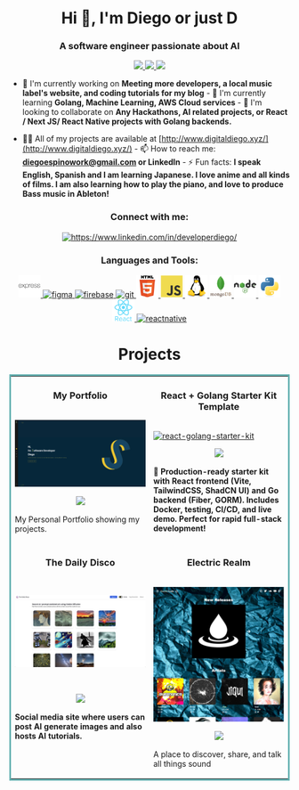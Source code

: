 <!-- img src="" width="100%"> -->
<h1 align="center">Hi 👋, I'm Diego or just D</h1>
<h3 align="center">A software engineer passionate about AI</h3>

<!--
<p align="left"> <img src="https://komarev.com/ghpvc/?username=dailydisco&label=Profile%20views&color=0e75b6&style=flat" alt="dailydisco" /> </p>
-->
<p align="center">
  <a href="https://www.digitaldiego.xyz/" target="_blank">
    <img
      src="https://img.shields.io/badge/website-000000?style=for-the-badge&logo=About.me&logoColor=white"
    />
  </a>
  <a href="https://www.linkedin.com/in/developerdiego/" target="_blank">
    <img
      src="https://img.shields.io/badge/LinkedIn-0077B5?style=for-the-badge&logo=linkedin&logoColor=white"
    />
  </a>
  <!-- 
  <a href="https://twitter.com/digitaIDiego" target="_blank">
    <img src="https://img.shields.io/badge/Twitter-1DA1F2?style=for-the-badge&logo=twitter&logoColor=white"/>
  </a>
  -->
  <a href="https://tinyurl.com/yc2f2d7b" target="_blank">
    <img
      src="https://img.shields.io/badge/RESUME-000000?style=for-the-badge&logo=About.me&logoColor=white"
    />
  </a>
</p>

- 🔭 I'm currently working on **Meeting more developers, a local music label's
website, and coding tutorials for my blog** - 🌱 I'm currently learning
**Golang, Machine Learning, AWS Cloud services** - 👯 I'm looking to collaborate
on **Any Hackathons, AI related projects, or React / Next JS/ React Native
projects with Golang backends.**

<!-- - 🤝 I'm looking for help with **Connecting NEXT Auth with Firebase Adapter** -->

- 👨‍💻 All of my projects are available at
[http://www.digitaldiego.xyz/](http://www.digitaldiego.xyz/) - 📫 How to reach
me: **diegoespinowork@gmail.com or LinkedIn** - ⚡ Fun facts: **I speak English,
Spanish and I am learning Japanese. I love anime and all kinds of films. I am
also learning how to play the piano, and love to produce Bass music in
Ableton!**

<h3 align="center">Connect with me:</h3>
<p align="center">
  <!-- <a href="https://twitter.com/digitaIDiego" target="blank"><img align="center" src="https://raw.githubusercontent.com/rahuldkjain/github-profile-readme-generator/master/src/images/icons/Social/twitter.svg" alt="digitalDiego" height="30" width="40" /></a> -->
  <a
    href="https://linkedin.com/in/https://www.linkedin.com/in/developerdiego/"
    target="blank"
  >
    <img
      align="center"
      src="https://raw.githubusercontent.com/rahuldkjain/github-profile-readme-generator/master/src/images/icons/Social/linked-in-alt.svg"
      alt="https://www.linkedin.com/in/developerdiego/"
      height="30"
      width="40"
    />
  </a>
</p>

<h3 align="center">Languages and Tools:</h3>
<p align="center">
  <a href="https://expressjs.com" target="_blank" rel="noreferrer">
    <img
      src="https://raw.githubusercontent.com/devicons/devicon/master/icons/express/express-original-wordmark.svg"
      alt="express"
      width="40"
      height="40"
    />
  </a>
  <a href="https://www.figma.com/" target="_blank" rel="noreferrer">
    <img
      src="https://www.vectorlogo.zone/logos/figma/figma-icon.svg"
      alt="figma"
      width="40"
      height="40"
    />
  </a>
  <a href="https://firebase.google.com/" target="_blank" rel="noreferrer">
    <img
      src="https://www.vectorlogo.zone/logos/firebase/firebase-icon.svg"
      alt="firebase"
      width="40"
      height="40"
    />
  </a>
  <a href="https://git-scm.com/" target="_blank" rel="noreferrer">
    <img
      src="https://www.vectorlogo.zone/logos/git-scm/git-scm-icon.svg"
      alt="git"
      width="40"
      height="40"
    />
  </a>
  <a href="https://www.w3.org/html/" target="_blank" rel="noreferrer">
    <img
      src="https://raw.githubusercontent.com/devicons/devicon/master/icons/html5/html5-original-wordmark.svg"
      alt="html5"
      width="40"
      height="40"
    />
  </a>
  <a
    href="https://developer.mozilla.org/en-US/docs/Web/JavaScript"
    target="_blank"
    rel="noreferrer"
  >
    <img
      src="https://raw.githubusercontent.com/devicons/devicon/master/icons/javascript/javascript-original.svg"
      alt="javascript"
      width="40"
      height="40"
    />
  </a>
  <a href="https://www.linux.org/" target="_blank" rel="noreferrer">
    <img
      src="https://raw.githubusercontent.com/devicons/devicon/master/icons/linux/linux-original.svg"
      alt="linux"
      width="40"
      height="40"
    />
  </a>
  <a href="https://www.mongodb.com/" target="_blank" rel="noreferrer">
    <img
      src="https://raw.githubusercontent.com/devicons/devicon/master/icons/mongodb/mongodb-original-wordmark.svg"
      alt="mongodb"
      width="40"
      height="40"
    />
  </a>
  <a href="https://nodejs.org" target="_blank" rel="noreferrer">
    <img
      src="https://raw.githubusercontent.com/devicons/devicon/master/icons/nodejs/nodejs-original-wordmark.svg"
      alt="nodejs"
      width="40"
      height="40"
    />
  </a>
  <a href="https://www.python.org" target="_blank" rel="noreferrer">
    <img
      src="https://raw.githubusercontent.com/devicons/devicon/master/icons/python/python-original.svg"
      alt="python"
      width="40"
      height="40"
    />
  </a>
  <a href="https://reactjs.org/" target="_blank" rel="noreferrer">
    <img
      src="https://raw.githubusercontent.com/devicons/devicon/master/icons/react/react-original-wordmark.svg"
      alt="react"
      width="40"
      height="40"
    />
  </a>
  <a href="https://reactnative.dev/" target="_blank" rel="noreferrer">
    <img
      src="https://reactnative.dev/img/header_logo.svg"
      alt="reactnative"
      width="40"
      height="40"
    />
  </a>
</p>

<!-- <p align="center"><img align="center" src="https://github-readme-stats.vercel.app/api/top-langs?username=dailydisco&show_icons=true&locale=en&layout=compact" alt="dailydisco" /></p> -->

<!--
<p align="center">&nbsp;<img align="center" src="https://github-readme-stats.vercel.app/api?username=dailydisco&show_icons=true&locale=en" alt="dailydisco" /></p>
-->

<!-- <p align="center"><img align="center" src="https://github-readme-streak-stats.herokuapp.com/?user=dailydisco&" alt="dailydisco" /></p> -->

<h1 align="center">Projects</h1>

<table bordercolor="#66b2b2">
  <tr>
    <td width="50%" valign="top">
      <h3 align="center">My Portfolio</h3>
      <br />
      <a target="_blank" href="https://www.digitaldiego.xyz">
        <img
          src="images/portfolio.png"
          width="100%"
          alt="Portfolio Home Page"
        />
      </a>
      <br />
      <p align="center">
        <a href="https://github.com/DailyDisco/react-portfolio-website">
          <img
            src="https://img.shields.io/static/v1?label=|&message=REPO&color=23555f&style=plastic&logo=github&logo-color=white"
          />
        </a>
      </p>
      <p>My Personal Portfolio showing my projects.</p>
    </td>
    <td width="50%" valign="top">
      <h3 align="center">React + Golang Starter Kit Template</h3>
      <br />
      <a target="_blank" href="https://react-golang-starter-kit.vercel.app/">
        <img
          width="100%"
          alt="react-golang-starter-kit"
          src="https://github.com/user-attachments/assets/e239751b-9c68-46aa-b90c-0dbbd90c2d81"
        />
      </a>
      <br />
      <p align="center">
        <a
          href="https://github.com/DailyDisco/react-golang-starter-kit"
          target="_blank"
        >
          <img
            src="https://img.shields.io/static/v1?label=|&message=REPO&color=23555f&style=plastic&logo=github&logo-color=white"
          />
        </a>
      </p>
      <p>
        <strong
          >🚀 Production-ready starter kit with React frontend (Vite,
          TailwindCSS, ShadCN UI) and Go backend (Fiber, GORM). Includes Docker,
          testing, CI/CD, and live demo. Perfect for rapid full-stack
          development!</strong
        >
      </p>
    </td>
  </tr>

  <tr>
    <td width="50%" valign="top">
      <h3 align="center">The Daily Disco</h3>
      <br />
      <p align="center">
        <a target="_blank" href="https://thedailydisco.vercel.app">
          <img
            src="images/socialCover1.jpg"
            width="100%"
            alt="Social Media Homepage"
          />
        </a>
      </p>
      <br />
      <p align="center">
        <a href="https://github.com/DailyDisco/DailyDisco">
          <img
            src="https://img.shields.io/static/v1?label=|&message=REPO&color=23555f&style=plastic&logo=github&logo-color=white"
          />
        </a>
      </p>
      <p>
        <strong
          >Social media site where users can post AI generate images and also
          hosts AI tutorials.</strong
        >
      </p>
    </td>
    <td width="50%" valign="top">
      <h3 align="center">Electric Realm</h3>
      <br />
      <a target="_blank" href="https://electric-realm.vercel.app">
        <img
          src="images/ElectricRealm.png"
          width="100%"
          alt="Electric Realm Music Site"
        />
      </a>
      <br />
      <p align="center">
        <a href="https://github.com/DailyDisco/electric-realm">
          <img
            src="https://img.shields.io/static/v1?label=|&message=REPO&color=23555f&style=plastic&logo=github&logo-color=white"
          />
        </a>
      </p>
      <p>A place to discover, share, and talk all things sound</p>
    </td>
  </tr>
</table>

<!--
<p align="center">
  <a href="https://www.digitaldiego.xyz/" target="_blank">
    <img src="https://img.shields.io/badge/website-000000?style=for-the-badge&logo=About.me&logoColor=white"/>
  </a>
  <a href="https://www.linkedin.com/in/developerdiego/" target="_blank">
    <img src="https://img.shields.io/badge/LinkedIn-0077B5?style=for-the-badge&logo=linkedin&logoColor=white"/>
  </a>
  <a href="https://twitter.com/digitaIDiego" target="_blank">
    <img src="https://img.shields.io/badge/Twitter-1DA1F2?style=for-the-badge&logo=twitter&logoColor=white"/>
  </a>
  <a href="https://tinyurl.com/yc2f2d7b" target="_blank">
    <img src="https://img.shields.io/badge/RESUME-000000?style=for-the-badge&logo=About.me&logoColor=white"/>
  </a>
</p>

<!--
<p align="center">
  <a href="https://www.digitaldiego.xyz/" target="_blank">
    <img src="https://img.shields.io/badge/website-000000?style=for-the-badge&logo=About.me&logoColor=white"/>
  </a>
  <a href="https://www.linkedin.com/in/developerdiego/" target="_blank">
    <img src="https://img.shields.io/badge/LinkedIn-0077B5?style=for-the-badge&logo=linkedin&logoColor=white"/>
  </a>
  <a href="https://twitter.com/digitaIDiego" target="_blank">
    <img src="https://img.shields.io/badge/Twitter-1DA1F2?style=for-the-badge&logo=twitter&logoColor=white"/>
  </a>
  <a href="https://tinyurl.com/yc2f2d7b" target="_blank">
    <img src="https://img.shields.io/badge/RESUME-000000?style=for-the-badge&logo=About.me&logoColor=white"/>
  </a>
</p>
-->
